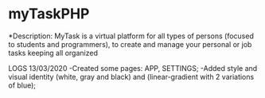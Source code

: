 # myTaskPHP 

*Description: MyTask is a virtual platform for all types of persons (focused to students and programmers),
to create and manage your personal or job tasks keeping all organized 

LOGS
13/03/2020
-Created some pages: APP, SETTINGS;
-Added style and visual identity (white, gray and black) and (linear-gradient with 2 variations of blue);
